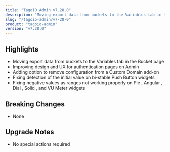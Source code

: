 ```yaml
---
title: "TagoIO Admin v7.28.0"
description: "Moving export data from buckets to the Variables tab in the Bucket page"
slug: "/tagoio-admin/v7-28-0"
product: "tagoio-admin"
version: "v7.28.0"
---
```


## Highlights

- Moving export data from buckets to the Variables tab in the Bucket page
- Improving design and UX for authentication pages on Admin
- Adding option to remove configuration from a Custom Domain add-on
- Fixing detection of the initial value on bi-stable Push Button widgets
- Fixing negative values as ranges not working properly on Pie , Angular , Dial , Solid , and VU Meter widgets

## Breaking Changes

- None

## Upgrade Notes

- No special actions required
